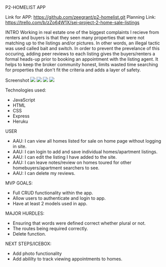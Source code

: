 P2-HOMELIST APP

Link for APP: https://github.com/zeegrant/p2-homelist.git
Planning Link: https://trello.com/b/zZo64W1X/sei-project-2-home-sale-listings

INTRO
Working in real estate one of the biggest complaints I recieve from renters and buyers is that they seen many properties that were not matching up to the listings and/or pictures. In other words, an illegal tactic was used called bait and switch. In order to prevent the prevelance of this occuring, adding peer reviews to each listing gives the buyers/renters a formal heads-up prior to booking an appointment with the listing agent. It helps to keep the broker community honest, limits wasted time searching for properties that don't fit the criteria and adds a layer of safety.


Screenshot
<img src="https://imagizer.imageshack.com/v2/xq90/924/n2Jxc0.png" border="0"></a>
<img src="https://imagizer.imageshack.com/img922/5158/6raaDg.png"></a>
<img src="https://imagizer.imageshack.com/img924/765/nMRQun.png">
<img src="https://imagizer.imageshack.com/img923/959/jcfChm.png">

Technologies used: 
* JavaScript
* HTML
* CSS
* Express
* Heruku

USER
* AAU: I can view all homes listed for sale on home page without logging in site.
* AAU: I can login to add and save individual homes/apartment listings.
* AAU: I can edit the listing I have added to the site. 
* AAU: I can leave notes/review on homes toured for other homebuyers/apartment searchers to see.
* AAU: I can delete my reviews. 


MVP GOALS: 
* Full CRUD functionality within the app. 
* Allow users to authenticate and login to app.
* Have at least 2 models used in app.


MAJOR HURDLES: 
* Ensuring that words were defined correct whether plural or not. 
* The routes being required correctly.
* Delete function.


NEXT STEPS/ICEBOX: 
* Add photo functionality 
* Add abililty to track viewing appointments to homes.